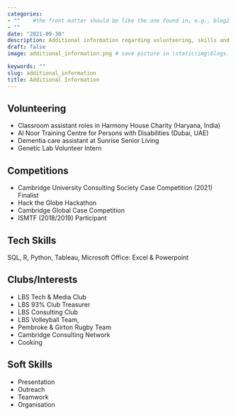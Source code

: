 ```yaml
---
categories:  
- ""    #the front matter should be like the one found in, e.g., blog2.md. It cannot be like the normal Rmd we used
- ""
date: "2021-09-30"
description: Additional information regarding volunteering, skills and interests  # the title that will show up once someone gets to this page
draft: false
image: additional_information.png # save picture in \static\img\blogs. Acceptable formats= jpg, jpeg, or png . Your iPhone pics wont work

keywords: ""
slug: additional_information
title: Additional Information
---
```




## Volunteering

 - Classroom assistant roles in Harmony House Charity (Haryana, India) 
 - Al Noor Training Centre for Persons with Disabilities (Dubai, UAE)
 - Dementia care assistant at Sunrise Senior Living
 - Genetic Lab Volunteer Intern

## Competitions

 - Cambridge University Consulting Society Case Competition (2021) Finalist
 - Hack the Globe Hackathon
 - Cambridge Global Case Competition
 - ISMTF (2018/2019) Participant

## Tech Skills 

SQL, R, Python, Tableau, Microsoft Office: Excel & Powerpoint

## Clubs/Interests 
 - LBS Tech & Media Club
 - LBS 93% Club Treasurer
 - LBS Consulting Club
 - LBS Volleyball Team, 
 - Pembroke & Girton Rugby Team
 - Cambridge Consulting Network
 - Cooking

## Soft Skills 

 - Presentation
 - Outreach
 - Teamwork
 - Organisation


